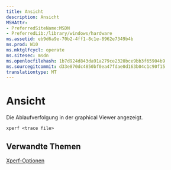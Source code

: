 ```yaml
---
title: Ansicht
description: Ansicht
MSHAttr:
- PreferredSiteName:MSDN
- PreferredLib:/library/windows/hardware
ms.assetid: eb9d6a9e-70b2-4ff1-8c1e-8962e7349b4b
ms.prod: W10
ms.mktglfcycl: operate
ms.sitesec: msdn
ms.openlocfilehash: 1b7d924d843da91a279ce2320bce9bb3f65904b9
ms.sourcegitcommit: d33e870dc4850bf0ea47fdae0d163b04c1c90f15
translationtype: MT
---
```

# <a name="view"></a>Ansicht


Die Ablaufverfolgung in der graphical Viewer angezeigt.

``` syntax
xperf <trace file>
```

## <a name="related-topics"></a>Verwandte Themen


[Xperf-Optionen](xperf-options.md)

 

 







